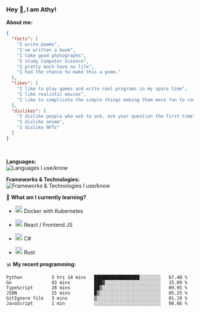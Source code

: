 ### Hey 👋, I am Athy!<br>

**About me:**


```json
{
  "facts": [
    "I write poems",
    "I've written a book",
    "I take good photographs",
    "I study Computer Science",
    "I pretty much have no life",
    "I had the chance to make this a poem."
  ],
  "likes": [
    "I like to play games and write cool programs in my spare time",
    "I like realistic movies",
    "I like to complicate the simple things making them more fun to code."
  ],
  "dislikes": [
    "I dislike people who ask to ask, ask your question the first time",
    "I dislike anime",
    "I dislike NFTs"
  ]
}
```
<br>


**Languages:**<br>
![Languages I use/know](https://skillicons.dev/icons?i=py,js,html,go,lua,java)

**Frameworks & Technologies:**<br />
![Frameworks & Technologies I use/know](https://skillicons.dev/icons?i=nodejs,nextjs,ts,react,express,docker,kubernetes,mysql,postgresql,mongodb,git,github,tailwind)

📙 **What am I currently learning?**

- <img height="20" src="https://cdn.jsdelivr.net/gh/devicons/devicon/icons/docker/docker-original.svg" /> Docker with Kubernetes

- <img height="20" src="https://cdn.jsdelivr.net/gh/devicons/devicon/icons/react/react-original.svg" /> React / Frontend JS

- <img height="20" src="https://cdn.jsdelivr.net/gh/devicons/devicon/icons/csharp/csharp-original.svg" /> C#
- <img height="20" src="https://cdn.jsdelivr.net/gh/devicons/devicon/icons/rust/rust-plain.svg" /> Rust

📊 **My recent programming:**

<!--START_SECTION:waka-->

```text
Python           3 hrs 14 mins   █████████████████░░░░░░░░   67.48 %
Go               43 mins         ███▓░░░░░░░░░░░░░░░░░░░░░   15.09 %
TypeScript       28 mins         ██▒░░░░░░░░░░░░░░░░░░░░░░   09.95 %
JSON             15 mins         █▒░░░░░░░░░░░░░░░░░░░░░░░   05.25 %
GitIgnore file   3 mins          ▒░░░░░░░░░░░░░░░░░░░░░░░░   01.19 %
JavaScript       1 min           ░░░░░░░░░░░░░░░░░░░░░░░░░   00.66 %
```

<!--END_SECTION:waka-->
